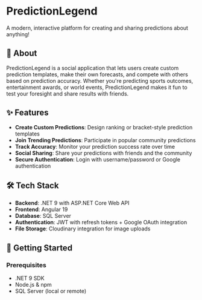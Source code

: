 # PredictionLegend

A modern, interactive platform for creating and sharing predictions about anything!

## 🔮 About

PredictionLegend is a social application that lets users create custom prediction templates, make their own forecasts, and compete with others based on prediction accuracy. Whether you're predicting sports outcomes, entertainment awards, or world events, PredictionLegend makes it fun to test your foresight and share results with friends.

## ✨ Features

- **Create Custom Predictions**: Design ranking or bracket-style prediction templates
- **Join Trending Predictions**: Participate in popular community predictions
- **Track Accuracy**: Monitor your prediction success rate over time
- **Social Sharing**: Share your predictions with friends and the community
- **Secure Authentication**: Login with username/password or Google authentication

## 🛠️ Tech Stack

- **Backend**: .NET 9 with ASP.NET Core Web API
- **Frontend**: Angular 19
- **Database**: SQL Server
- **Authentication**: JWT with refresh tokens + Google OAuth integration
- **File Storage**: Cloudinary integration for image uploads

## 🚀 Getting Started

### Prerequisites

- .NET 9 SDK
- Node.js & npm
- SQL Server (local or remote)
